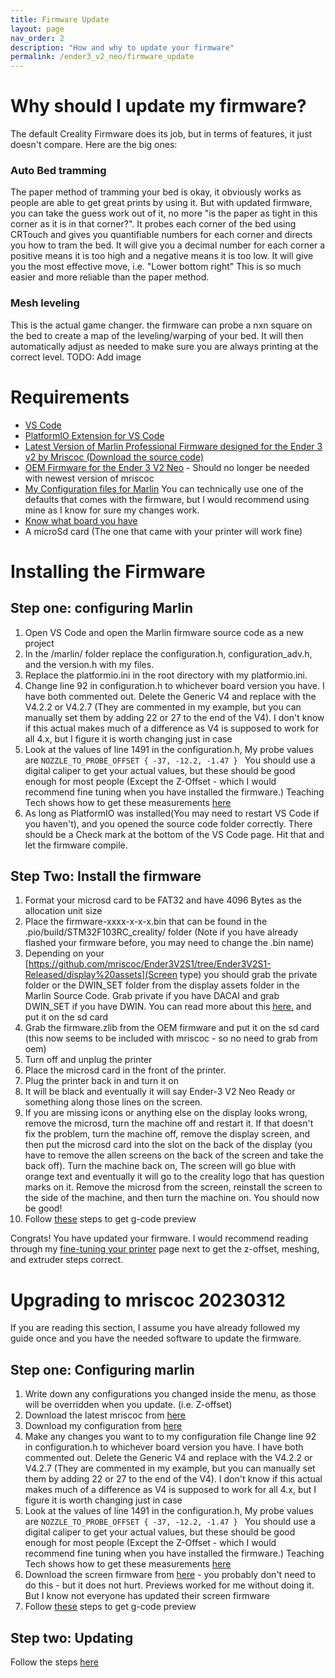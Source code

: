 ```yaml
---
title: Firmware Update
layout: page
nav_order: 2
description: "How and why to update your firmware"
permalink: /ender3_v2_neo/firmware_update
---
```


# Why should I update my firmware?
The default Creality Firmware does its job, but in terms of features, it just doesn't compare. Here are the big ones:
### Auto Bed tramming
The paper method of tramming your bed is okay, it obviously works as people are able to get great prints by using it. But with updated firmware, you can take the guess work out of it, no more "is the paper as tight in this corner as it is in that corner?". It probes each corner of the bed using CRTouch and gives you quantifiable numbers for each corner and directs you how to tram the bed. It will give you a decimal number for each corner a positive means it is too high and a negative means it is too low. It will give you the most effective move, i.e. "Lower bottom right" This is so much easier and more reliable than the paper method.
### Mesh leveling
This is the actual game changer. the firmware can probe a nxn square on the bed to create a map of the leveling/warping of your bed. It will then automatically adjust as needed to make sure you are always printing at the correct level. 
TODO: Add image

# Requirements
* [VS Code](https://code.visualstudio.com/)
* [PlatformIO Extension for VS Code](https://marketplace.visualstudio.com/items?itemName=platformio.platformio-ide)
* [Latest Version of Marlin Professional Firmware designed for the Ender 3 v2 by Mriscoc (Download the source code)](https://github.com/mriscoc/Ender3V2S1/releases)
* [OEM Firmware for the Ender 3 V2 Neo](https://www.creality.com/pages/download-ender-3-v2-neo) - Should no longer be needed with newest version of mriscoc
* [My Configuration files for Marlin](https://github.com/conway220/Ender-3-V2-Neo-Setup/tree/main/Marlin_Configurations) You can technically use one of the defaults that comes with the firmware, but I would recommend using mine as I know for sure my changes work.
* [Know what board you have](https://github.com/Lash-L/Ender-3-V2-Neo-Setup/wiki/Learn-your-printer-parts#how-do-i-know-what-motherboard-version-i-have)
* A microSd card (The one that came with your printer will work fine)

# Installing the Firmware

## Step one: configuring Marlin
1. Open VS Code and open the Marlin firmware source code as a new project
2. In the /marlin/ folder replace the configuration.h, configuration_adv.h, and the version.h with my files.
3. Replace the platformio.ini in the root directory with my platformio.ini.
4. Change line 92 in configuration.h to whichever board version you have. I have both commented out. Delete the Generic V4 and replace with the V4.2.2 or V4.2.7 (They are commented in my example, but you can manually set them by adding 22 or 27 to the end of the V4). I don't know if this actual makes much of a difference as V4 is supposed to work for all 4.x, but I figure it is worth changing just in case
5. Look at the values of line 1491 in the configuration.h, My probe values are `NOZZLE_TO_PROBE_OFFSET { -37, -12.2, -1.47 } ` You should use a digital caliper to get your actual values, but these should be good enough for most people (Except the Z-Offset - which I would recommend fine tuning when you have installed the firmware.) Teaching Tech shows how to get these measurements [here](https://youtu.be/fN_ndWvXGBQ?t=177)
6. As long as PlatformIO was installed(You may need to restart VS Code if you haven't), and you opened the source code folder correctly. There should be a Check mark at the bottom of the VS Code page. Hit that and let the firmware compile.

## Step Two: Install the firmware
1. Format your microsd card to be FAT32 and have 4096 Bytes as the allocation unit size
2. Place the firmware-xxxx-x-x-x.bin that can be found in the .pio/build/STM32F103RC_creality/ folder (Note if you have already flashed your firmware before, you may need to change the .bin name)
3. Depending on your [https://github.com/mriscoc/Ender3V2S1/tree/Ender3V2S1-Released/display%20assets](Screen type) you should grab the private folder or the DWIN_SET folder from the display assets folder in the Marlin Source Code. Grab private if you have DACAI and grab DWIN_SET if you have DWIN. You can read more about this [here.](https://github.com/mriscoc/Ender3V2S1/tree/Ender3V2S1-Released/display%20assets) and put it on the sd card
4. Grab the firmware.zlib from the OEM firmware and put it on the sd card (this now seems to be included with mriscoc - so no need to grab from oem)
5. Turn off and unplug the printer
6. Place the microsd card in the front of the printer.
7. Plug the printer back in and turn it on
8. It will be black and eventually it will say Ender-3 V2 Neo Ready or something along those lines on the screen.
9. If you are missing icons or anything else on the display looks wrong, remove the microsd, turn the machine off and restart it. If that doesn't fix the problem, turn the machine off, remove the display screen, and then put the microsd card into the slot on the back of the display (you have to remove the allen screens on the back of the screen and take the back off). Turn the machine back on, The screen will go blue with orange text and eventually it will go to the creality logo that has question marks on it. Remove the microsd from the screen, reinstall the screen to the side of the machine, and then turn the machine on. You should now be good!
10. Follow [these](https://github.com/mriscoc/Ender3V2S1/wiki/How-to-generate-a-gcode-preview) steps to get g-code preview

Congrats! You have updated your firmware. I would recommend reading through my [fine-tuning your printer](https://github.com/conway220/Ender-3-V2-Neo-Setup/wiki/Fine-Tuning-your-printer) page next to get the z-offset, meshing, and extruder steps correct.


# Upgrading to mriscoc 20230312

If you are reading this section, I assume you have already followed my guide once and you have the needed software to update the firmware.

## Step one: Configuring marlin
1. Write down any configurations you changed inside the menu, as those will be overridden when you update. (i.e. Z-offset)
2. Download the latest mriscoc from [here](https://github.com/mriscoc/Ender3V2S1/releases/tag/20230312)
3. Download my configuration from [here](https://github.com/Lash-L/Ender-3-V2-Neo-Setup/tree/main/Marlin_Configurations)
4. Make any changes you want to to my configuration file
Change line 92 in configuration.h to whichever board version you have. I have both commented out. Delete the Generic V4 and replace with the V4.2.2 or V4.2.7 (They are commented in my example, but you can manually set them by adding 22 or 27 to the end of the V4). I don't know if this actual makes much of a difference as V4 is supposed to work for all 4.x, but I figure it is worth changing just in case
5. Look at the values of line 1491 in the configuration.h, My probe values are `NOZZLE_TO_PROBE_OFFSET { -37, -12.2, -1.47 } ` You should use a digital caliper to get your actual values, but these should be good enough for most people (Except the Z-Offset - which I would recommend fine tuning when you have installed the firmware.) Teaching Tech shows how to get these measurements [here](https://youtu.be/fN_ndWvXGBQ?t=177)
6. Download the screen firmware from [here](https://github.com/mriscoc/Ender3V2S1/blob/Ender3V2S1-Released/display%20assets/dacai_update.zip?raw=true) - you probably don't need to do this - but it does not hurt. Previews worked for me without doing it. But I know not everyone has updated their screen firmware
7. Follow [these](https://github.com/mriscoc/Ender3V2S1/wiki/How-to-generate-a-gcode-preview) steps to get g-code preview

## Step two: Updating
Follow the steps [here](https://github.com/Lash-L/Ender-3-V2-Neo-Setup/wiki/Updating-Firmware#step-two-install-the-firmware)